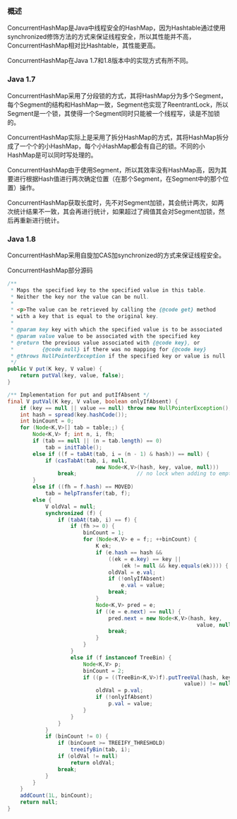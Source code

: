 ### 概述

ConcurrentHashMap是Java中线程安全的HashMap，因为Hashtable通过使用synchronized修饰方法的方式来保证线程安全，所以其性能并不高，ConcurrentHashMap相对比Hashtable，其性能更高。

ConcurrentHashMap在Java 1.7和1.8版本中的实现方式有所不同。

### Java 1.7

ConcurrentHashMap采用了分段锁的方式，其将HashMap分为多个Segment，每个Segment的结构和HashMap一致，Segment也实现了ReentrantLock，所以Segment是一个锁，其使得一个Segment同时只能被一个线程写，读是不加锁的。

ConcurrentHashMap实际上是采用了拆分HashMap的方式，其将HashMap拆分成了一个个的小HashMap，每个小HashMap都会有自己的锁。不同的小HashMap是可以同时写处理的。

ConcurrentHashMap由于使用Segment，所以其效率没有HashMap高，因为其要进行根据Hash值进行两次确定位置（在那个Segment，在Segment中的那个位置）操作。

ConcurrentHashMap获取长度时，先不对Segment加锁，其会统计两次，如两次统计结果不一致，其会再进行统计，如果超过了阀值其会对Segment加锁，然后再重新进行统计。

### Java 1.8

ConcurrentHashMap采用自旋加CAS加synchronized的方式来保证线程安全。

ConcurrentHashMap部分源码

``` java
/**
 * Maps the specified key to the specified value in this table.
 * Neither the key nor the value can be null.
 *
 * <p>The value can be retrieved by calling the {@code get} method
 * with a key that is equal to the original key.
 *
 * @param key key with which the specified value is to be associated
 * @param value value to be associated with the specified key
 * @return the previous value associated with {@code key}, or
 *         {@code null} if there was no mapping for {@code key}
 * @throws NullPointerException if the specified key or value is null
 */
public V put(K key, V value) {
    return putVal(key, value, false);
}

/** Implementation for put and putIfAbsent */
final V putVal(K key, V value, boolean onlyIfAbsent) {
    if (key == null || value == null) throw new NullPointerException();
    int hash = spread(key.hashCode());
    int binCount = 0;
    for (Node<K,V>[] tab = table;;) {
        Node<K,V> f; int n, i, fh;
        if (tab == null || (n = tab.length) == 0)
            tab = initTable();
        else if ((f = tabAt(tab, i = (n - 1) & hash)) == null) {
            if (casTabAt(tab, i, null,
                            new Node<K,V>(hash, key, value, null)))
                break;                   // no lock when adding to empty bin
        }
        else if ((fh = f.hash) == MOVED)
            tab = helpTransfer(tab, f);
        else {
            V oldVal = null;
            synchronized (f) {
                if (tabAt(tab, i) == f) {
                    if (fh >= 0) {
                        binCount = 1;
                        for (Node<K,V> e = f;; ++binCount) {
                            K ek;
                            if (e.hash == hash &&
                                ((ek = e.key) == key ||
                                    (ek != null && key.equals(ek)))) {
                                oldVal = e.val;
                                if (!onlyIfAbsent)
                                    e.val = value;
                                break;
                            }
                            Node<K,V> pred = e;
                            if ((e = e.next) == null) {
                                pred.next = new Node<K,V>(hash, key,
                                                            value, null);
                                break;
                            }
                        }
                    }
                    else if (f instanceof TreeBin) {
                        Node<K,V> p;
                        binCount = 2;
                        if ((p = ((TreeBin<K,V>)f).putTreeVal(hash, key,
                                                        value)) != null) {
                            oldVal = p.val;
                            if (!onlyIfAbsent)
                                p.val = value;
                        }
                    }
                }
            }
            if (binCount != 0) {
                if (binCount >= TREEIFY_THRESHOLD)
                    treeifyBin(tab, i);
                if (oldVal != null)
                    return oldVal;
                break;
            }
        }
    }
    addCount(1L, binCount);
    return null;
}
```